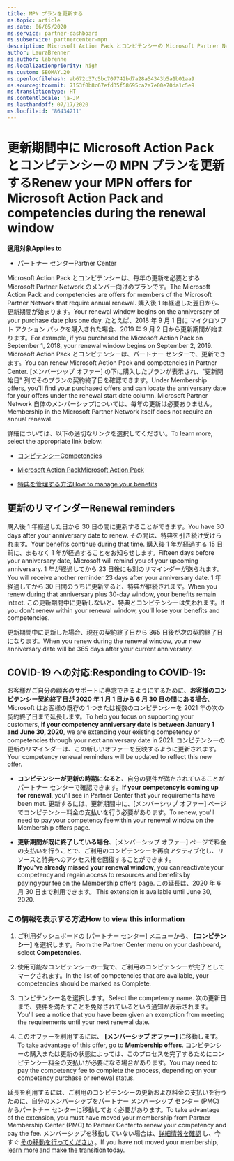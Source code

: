 ```yaml
---
title: MPN プランを更新する
ms.topic: article
ms.date: 06/05/2020
ms.service: partner-dashboard
ms.subservice: partnercenter-mpn
description: Microsoft Action Pack とコンピテンシーの Microsoft Partner Network (MPN) プランを更新します。購入後 1 年経過した翌日から更新期間が始まります。
author: LauraBrenner
ms.author: labrenne
ms.localizationpriority: high
ms.custom: SEOMAY.20
ms.openlocfilehash: ab672c37c5bc707742bd7a28a54343b5a1b01aa9
ms.sourcegitcommit: 7153f0b8c67efd35f58695ca2a7e00e70da1c5e9
ms.translationtype: HT
ms.contentlocale: ja-JP
ms.lasthandoff: 07/17/2020
ms.locfileid: "86434211"
---
```

# <a name="renew-your-mpn-offers-for-microsoft-action-pack-and-competencies-during-the-renewal-window"></a><span data-ttu-id="86081-103">更新期間中に Microsoft Action Pack とコンピテンシーの MPN プランを更新する</span><span class="sxs-lookup"><span data-stu-id="86081-103">Renew your MPN offers for Microsoft Action Pack and competencies during the renewal window</span></span>

<span data-ttu-id="86081-104">**適用対象**</span><span class="sxs-lookup"><span data-stu-id="86081-104">**Applies to**</span></span>

- <span data-ttu-id="86081-105">パートナー センター</span><span class="sxs-lookup"><span data-stu-id="86081-105">Partner Center</span></span>

<span data-ttu-id="86081-106">Microsoft Action Pack とコンピテンシーは、毎年の更新を必要とする Microsoft Partner Network のメンバー向けのプランです。</span><span class="sxs-lookup"><span data-stu-id="86081-106">The Microsoft Action Pack and competencies are offers for members of the Microsoft Partner Network that require annual renewal.</span></span> <span data-ttu-id="86081-107">購入後 1 年経過した翌日から、更新期間が始まります。</span><span class="sxs-lookup"><span data-stu-id="86081-107">Your renewal window begins on the anniversary of your purchase date plus one day.</span></span> <span data-ttu-id="86081-108">たとえば、2018 年 9 月 1 日に マイクロソフト アクション パックを購入された場合、2019 年 9 月 2 日から更新期間が始まります。</span><span class="sxs-lookup"><span data-stu-id="86081-108">For example, if you purchased the Microsoft Action Pack on September 1, 2018, your renewal window begins on September 2, 2019.</span></span> <span data-ttu-id="86081-109">Microsoft Action Pack とコンピテンシーは、パートナー センターで、更新できます。</span><span class="sxs-lookup"><span data-stu-id="86081-109">You can renew Microsoft Action Pack and competencies in Partner Center.</span></span> <span data-ttu-id="86081-110">[メンバーシップ オファー] の下に購入したプランが表示され、"更新開始日" 列でそのプランの契約終了日を確認できます。</span><span class="sxs-lookup"><span data-stu-id="86081-110">Under Membership offers, you'll find your purchased offers and can locate the anniversary date for your offers under the renewal start date column.</span></span> <span data-ttu-id="86081-111">Microsoft Partner Network 自体のメンバーシップについては、毎年の更新は必要ありません。</span><span class="sxs-lookup"><span data-stu-id="86081-111">Membership in the Microsoft Partner Network itself does not require an annual renewal.</span></span> 

<span data-ttu-id="86081-112">詳細については、以下の適切なリンクを選択してください。</span><span class="sxs-lookup"><span data-stu-id="86081-112">To learn more, select the appropriate link below:</span></span> 

- [<span data-ttu-id="86081-113">コンピテンシー</span><span class="sxs-lookup"><span data-stu-id="86081-113">Competencies</span></span>](learn-about-competencies.md)

- [<span data-ttu-id="86081-114">Microsoft Action Pack</span><span class="sxs-lookup"><span data-stu-id="86081-114">Microsoft Action Pack</span></span>](mpn-get-action-pack.md)

- [<span data-ttu-id="86081-115">特典を管理する方法</span><span class="sxs-lookup"><span data-stu-id="86081-115">How to manage your benefits</span></span>](manage-your-partner-network-benefits.md)

## <a name="renewal-reminders"></a><span data-ttu-id="86081-116">更新のリマインダー</span><span class="sxs-lookup"><span data-stu-id="86081-116">Renewal reminders</span></span> 

<span data-ttu-id="86081-117">購入後 1 年経過した日から 30 日の間に更新することができます。</span><span class="sxs-lookup"><span data-stu-id="86081-117">You have 30 days after your anniversary date to renew.</span></span> <span data-ttu-id="86081-118">その間は、特典を引き続け受けられます。</span><span class="sxs-lookup"><span data-stu-id="86081-118">Your benefits continue during that time.</span></span> <span data-ttu-id="86081-119">購入後 1 年が経過する 15 日前に、まもなく 1 年が経過することをお知らせします。</span><span class="sxs-lookup"><span data-stu-id="86081-119">Fifteen days before your anniversary date, Microsoft will remind you of your upcoming anniversary.</span></span> <span data-ttu-id="86081-120">1 年が経過してから 23 日後にも別のリマインダーが送られます。</span><span class="sxs-lookup"><span data-stu-id="86081-120">You will receive another reminder 23 days after your anniversary date.</span></span> <span data-ttu-id="86081-121">1 年経過してから 30 日間のうちに更新すると、特典が継続されます。</span><span class="sxs-lookup"><span data-stu-id="86081-121">When you renew during that anniversary plus 30-day window, your benefits remain intact.</span></span> <span data-ttu-id="86081-122">この更新期間中に更新しないと、特典とコンピテンシーは失われます。</span><span class="sxs-lookup"><span data-stu-id="86081-122">If you don't renew within your renewal window, you'll lose your benefits and competencies.</span></span>

<span data-ttu-id="86081-123">更新期間中に更新した場合、現在の契約終了日から 365 日後が次の契約終了日になります。</span><span class="sxs-lookup"><span data-stu-id="86081-123">When you renew during the renewal window, your new anniversary date will be 365 days after your current anniversary.</span></span>

## <a name="responding-to-covid-19"></a><span data-ttu-id="86081-124">COVID-19 への対応:</span><span class="sxs-lookup"><span data-stu-id="86081-124">Responding to COVID-19:</span></span>

<span data-ttu-id="86081-125">お客様がご自分の顧客のサポートに専念できるようにするために、**お客様のコンピテンシー契約終了日が 2020 年 1 月 1 日から 6 月 30 日の間にある場合**、Microsoft はお客様の既存の 1 つまたは複数のコンピテンシーを 2021 年の次の契約終了日まで延長します。</span><span class="sxs-lookup"><span data-stu-id="86081-125">To help you focus on supporting your customers, **if your competency anniversary date is between January 1 and June 30, 2020**, we are extending your existing competency or competencies through your next anniversary date in 2021.</span></span> <span data-ttu-id="86081-126">コンピテンシーの更新のリマインダーは、この新しいオファーを反映するように更新されます。</span><span class="sxs-lookup"><span data-stu-id="86081-126">Your competency renewal reminders will be updated to reflect this new offer.</span></span> 

- <span data-ttu-id="86081-127">**コンピテンシーが更新の時期になると**、自分の要件が満たされていることがパートナー センターで確認できます。</span><span class="sxs-lookup"><span data-stu-id="86081-127">**If your competency is coming up for renewal**, you'll see in Partner Center that your requirements have been met.</span></span> <span data-ttu-id="86081-128">更新するには、更新期間中に、[メンバーシップ オファー] ページでコンピテンシー料金の支払いを行う必要があります。</span><span class="sxs-lookup"><span data-stu-id="86081-128">To renew, you'll need to pay your competency fee within your renewal window on the Membership offers page.</span></span> 

- <span data-ttu-id="86081-129">**更新期間が既に終了している場合**、[メンバーシップ オファー] ページで料金の支払いを行うことで、ご利用のコンピテンシーを再度アクティブ化し、リソースと特典へのアクセス権を回復することができます。</span><span class="sxs-lookup"><span data-stu-id="86081-129">**If you've already missed your renewal window**, you can reactivate your competency and regain access to resources and benefits by paying your fee on the Membership offers page.</span></span><span data-ttu-id="86081-130"> この延長は、2020 年 6 月 30 日まで利用できます。</span><span class="sxs-lookup"><span data-stu-id="86081-130"> This extension is available until June 30, 2020.</span></span>   

### <a name="how-to-view-this-information"></a><span data-ttu-id="86081-131">この情報を表示する方法</span><span class="sxs-lookup"><span data-stu-id="86081-131">How to view this information</span></span>

1. <span data-ttu-id="86081-132">ご利用ダッシュボードの [パートナー センター] メニューから、 **[コンピテンシー]** を選択します。</span><span class="sxs-lookup"><span data-stu-id="86081-132">From the Partner Center menu on your dashboard, select **Competencies**.</span></span>  

2. <span data-ttu-id="86081-133">使用可能なコンピテンシーの一覧で、ご利用のコンピテンシーが完了としてマークされます。</span><span class="sxs-lookup"><span data-stu-id="86081-133">In the list of competencies that are available, your competencies should be marked as Complete.</span></span>  

3. <span data-ttu-id="86081-134">コンピテンシー名を選択します。</span><span class="sxs-lookup"><span data-stu-id="86081-134">Select the competency name.</span></span> <span data-ttu-id="86081-135">次の更新日まで、要件を満たすことを免除されているという通知が表示されます。</span><span class="sxs-lookup"><span data-stu-id="86081-135">You'll see a notice that you have been given an exemption from meeting the requirements until your next renewal date.</span></span>   

4. <span data-ttu-id="86081-136">このオファーを利用するには、 **[メンバーシップ オファー]** に移動します。</span><span class="sxs-lookup"><span data-stu-id="86081-136">To take advantage of this offer, go to **Membership offers**.</span></span> <span data-ttu-id="86081-137">コンピテンシーの購入または更新の状態によっては、このプロセスを完了するためにコンピテンシー料金の支払いが必要になる場合があります。</span><span class="sxs-lookup"><span data-stu-id="86081-137">You may need to pay the competency fee to complete the process, depending on your competency purchase or renewal status.</span></span> 

<span data-ttu-id="86081-138">延長を利用するには、ご利用のコンピテンシーの更新および料金の支払いを行うために、自分のメンバーシップをパートナー メンバーシップ センター (PMC) からパートナー センターに移動しておく必要があります。</span><span class="sxs-lookup"><span data-stu-id="86081-138">To take advantage of the extension, you must have moved your membership from Partner Membership Center (PMC) to Partner Center to renew your competency and pay the fee.</span></span> <span data-ttu-id="86081-139">メンバーシップを移動していない場合は、[詳細情報を確認](prepare-pmc-pc-migration.md) し、今すぐ [その移動を行ってください](https://partners.microsoft.com/partnerprogram/Welcome.aspx) 。</span><span class="sxs-lookup"><span data-stu-id="86081-139">If you have not moved your membership, [learn more](prepare-pmc-pc-migration.md) and [make the transition](https://partners.microsoft.com/partnerprogram/Welcome.aspx) today.</span></span>  
